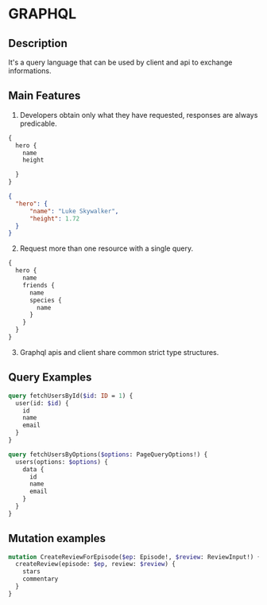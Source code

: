 # GRAPHQL

## Description

It's a query language that can be used by client and api to exchange informations.

## Main Features

1. Developers obtain only what they have requested, responses are always predicable.

```graphql
{
  hero {
    name
    height

  }
}
```

```json
{
  "hero": {
      "name": "Luke Skywalker",
      "height": 1.72
  }
}
```

2. Request more than one resource with a single query.

```graphql
{
  hero {
    name
    friends {
      name
      species {
        name
      }
    }
  }
}
```

3. Graphql apis and client share common strict type structures.


## Query Examples

```graphql
query fetchUsersById($id: ID = 1) {
  user(id: $id) {
    id
    name
    email
  }
}

query fetchUsersByOptions($options: PageQueryOptions!) {
  users(options: $options) {
    data {
      id
      name
      email
    }
  }
}
```

## Mutation examples

```graphql
mutation CreateReviewForEpisode($ep: Episode!, $review: ReviewInput!) {
  createReview(episode: $ep, review: $review) {
    stars
    commentary
  }
}
```
